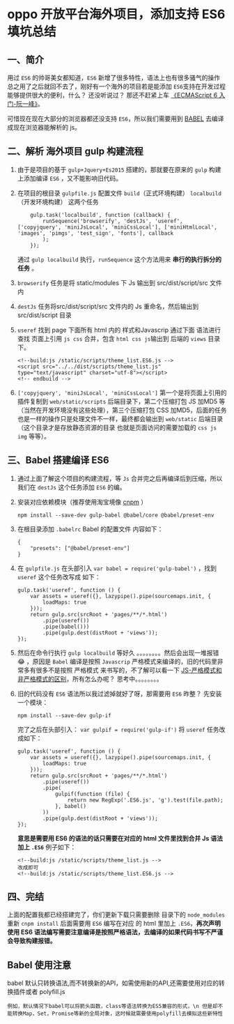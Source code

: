 # oppo 开放平台海外项目，添加支持 ES6 填坑总结

## 一、简介
用过 `ES6` 的帅哥美女都知道，`ES6` 新增了很多特性，语法上也有很多骚气的操作 总之用了之后就回不去了，刚好有一个海外的项目若是能添加 `ES6`支持在开发过程能够提供很大的便利，什么？ 还没听说过？ 那还不赶紧上车 [《ECMAScript 6 入门-阮一峰》](http://es6.ruanyifeng.com/)。

可惜现在现在大部分的浏览器都还没支持 `ES6`，所以我们需要用到 [BABEL](https://www.babeljs.cn/) 去编译成现在浏览器能解析的 js。

## 二、解析 海外项目 gulp 构建流程

1. 由于是项目的基于 `gulp+Jquery+Es2015` 搭建的，那就要在原来的 `gulp` 构建上添加编译 `ES6` ，又不能影响旧代码。
2. 在项目的根目录 `gulpfile.js` 配置文件 `build`（正式环境构建） `localbuild`（开发环境构建） 这两个任务

    ```
        gulp.task('localbuild', function (callback) {
            runSequence('browserify', 'destJs', 'useref', ['copyjquery', 'miniJsLocal', 'miniCssLocal'], ['miniHtmlLocal', 'images', 'pimgs', 'test_sign', 'fonts'], callback
            );
        });
    ```

    通过 `gulp localbuild` 执行，`runSequence` 这个方法用来 **串行的执行拆分的任务** 。
3. `browserify` 任务是将 static/modules 下 Js 输出到 src/dist/script/src 文件内
4. `destJs`  任务将src/dist/script/src 文件内的 Js 重命名，然后输出到 src/dist/script 目录
5. `useref` 找到 page 下面所有 html 内的 样式和Javascrip 通过下面 语法进行 查找 页面上引用 `js css` 合并，包含 `html css js`输出到 后端的 `views` 目录下。

    ```
    <!--build:js /static/scripts/theme_list.ES6.js -->
    <script src="../../dist/scripts/theme_list.js" type="text/javascript" charset="utf-8"></script>
    <!-- endbuild -->
    ```
6. `['copyjquery', 'miniJsLocal', 'miniCssLocal']`  第一个是将页面上引用的 插件复制到 `web/static/scripts` 后端目录下，第二个压缩打包 JS 加MD5 等（当然在开发环境没有这些处理），第三个压缩打包 CSS 加MD5，后面的任务也是一样的操作只是处理文件不一样，最终都会输出到 `web/static` 后端目录（这个目录才是存放静态资源的目录 也就是页面访问的需要加载的 `css js img` 等等）。

## 三、Babel 搭建编译 ES6
1. 通过上面了解这个项目的构建流程，等 `Js` 合并完之后再编译后到压缩，所以我们在 `destJs` 这个任务添加 `ES6` 的编。
2. 安装对应依赖模块（推荐使用淘宝境像 [cnpm](http://npm.taobao.org/) ）

    ```
    npm install --save-dev gulp-babel @babel/core @babel/preset-env
    ```
3. 在根目录添加 `.babelrc` Babel 的配置文件 内容如下：

    ```
    {
        "presets": ["@babel/preset-env"]
    }
    ```
4. 在 `gulpfile.js` 在头部引入 `var babel = require('gulp-babel')` ，找到`useref` 这个任务改写成 如下：

    ```
    gulp.task('useref', function () {
        var assets = useref({}, lazypipe().pipe(sourcemaps.init, {
            loadMaps: true
        }));
        return gulp.src(srcRoot + 'pages/**/*.html')
            .pipe(useref())
            .pipe(babel()))
            .pipe(gulp.dest(distRoot + 'views'));
    });
    ```
5. 然后在命令行执行 `gulp localbuild` 等好久 。。。。。。。。然后会出现一堆报错 :joy: ，原因是 `Babel` 编译是按照 `Javascrip` 严格模式来编译的，旧的代码里非常多有很多不是按照 严格模式 来书写的，不了解可以看一下 [JS-严格模式和非严格模式的区别](https://www.jianshu.com/p/39e295f4526d)，所有怎么办呢？ 思考中。。。。。。。。
6. 旧的代码没有 `ES6` 语法所以我过滤掉就好了呀，那需要用 `ES6` 昨整？  先安装一个模块：
   
   ```
   npm install --save-dev gulp-if
   ```
   完了之后在头部引入： `var gulpif = require('gulp-if')` 将     `useref` 任务改成如下：

    ```
    gulp.task('useref', function () {
        var assets = useref({}, lazypipe().pipe(sourcemaps.init, {
            loadMaps: true
        }));
        return gulp.src(srcRoot + 'pages/**/*.html')
            .pipe(useref())
            .pipe(
                gulpif(function (file) {
                    return new RegExp('.ES6.js', 'g').test(file.path);
                }, babel()
            ))
            .pipe(gulp.dest(distRoot + 'views'));
    });
    ```
    **意思是需要用 ES6 的语法的话只需要在对应的 html 文件里找到合并 Js 语法加上 `.ES6`** 例子如下：
    ```
    <!--build:js /static/scripts/theme_list.js -->
    改成即可
    <!--build:js /static/scripts/theme_list.ES6.js -->
    ```
## 四、完结
上面的配置我都已经搭建完了，你们更新下载只需要删除 目录下的 `node_modules` 重新 `cnpm install` 后面需要用 `ES6` 编写在对应 的 html 里加上 `.ES6`，**再次声明使用 ES6 语法编写需要注意编译是按照严格语法，去编译的如果代码书写不严谨会导致构建报错。**

## Babel 使用注意

babel 默认只转换语法,而不转换新的API，如需使用新的API,还需要使用对应的转换插件或者 polyfill.js

    例如，默认情况下babel可以将箭头函数，class等语法转换为ES5兼容的形式，\n 但是却不能转换Map，Set，Promise等新的全局对象，这时候就需要使用polyfill去模拟这些新特性